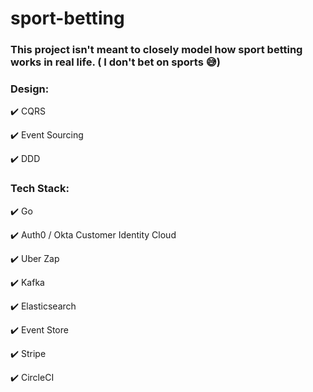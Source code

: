 # sport-betting

### This project isn't meant to closely model how sport betting works in real life. ( I don't bet on sports 😅)

### Design:

✔️  CQRS 

✔️  Event Sourcing

✔️  DDD

### Tech Stack:

✔️  Go

✔️  Auth0 / Okta Customer Identity Cloud

✔️  Uber Zap 

✔️  Kafka

✔️  Elasticsearch

✔️  Event Store

✔️  Stripe

✔️  CircleCI
